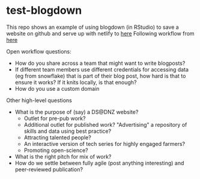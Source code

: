 # test-blogdown

This repo shows an example of using blogdown (in RStudio) to save a website on github and serve up with netlify to [here](https://test-blogdown-mbn.netlify.app/)
Following workflow from [here](https://www.apreshill.com/blog/2020-12-new-year-new-blogdown/)

Open workflow questions:
 - How do you share across a team that might want to write blogposts?
 - If different team members use different credentials for accessing data (eg from snowflake) that is part of their blog post, how hard is that to ensure it works? If it knits locally, is that enough?
 - How do you use a custom domain
 
 Other high-level questions
  - What is the purpose of (say) a DS@DNZ website? 
     - Outlet for pre-pub work? 
     - Additional outlet for published work? "Advertising" a repository of skills and data using best practice? 
     - Attracting talented people? 
     - An interactive version of tech series for highly engaged farmers?
     - Promoting open-science?
  - What is the right pitch for mix of work?
  - How do we settle between fully agile (post anything interesting) and peer-reviewed publication?
